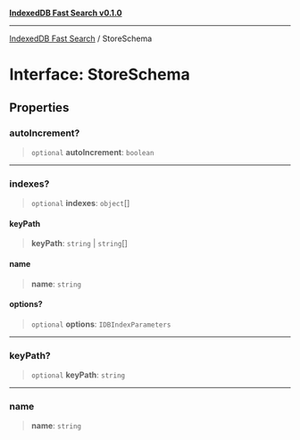 [**IndexedDB Fast Search v0.1.0**](../README.md)

***

[IndexedDB Fast Search](../globals.md) / StoreSchema

# Interface: StoreSchema

## Properties

### autoIncrement?

> `optional` **autoIncrement**: `boolean`

***

### indexes?

> `optional` **indexes**: `object`[]

#### keyPath

> **keyPath**: `string` \| `string`[]

#### name

> **name**: `string`

#### options?

> `optional` **options**: `IDBIndexParameters`

***

### keyPath?

> `optional` **keyPath**: `string`

***

### name

> **name**: `string`
